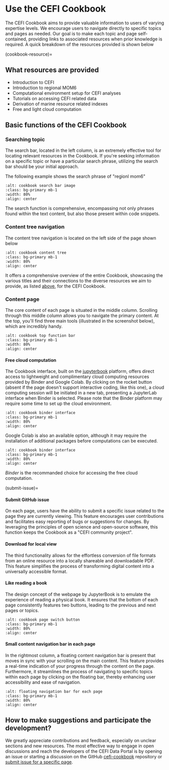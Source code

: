 # Use the CEFI Cookbook

The CEFI Cookbook aims to provide valuable information to users of varying expertise levels. We encourage users to navigate directly to specific topics and pages as needed. Our goal is to make each topic and page self-contained, providing links to associated resources when prior knowledge is required. A quick breakdown of the resources provided is shown below

(cookbook-resource)=
## What resources are provided
- Introduction to CEFI
- Introduction to regional MOM6
- Computational environment setup for CEFI analyses
- Tutorials on accessing CEFI related data
- Derivation of marine resource related indexes
- Free and light cloud computation


## Basic functions of the CEFI Cookbook
### Searching topic
The search bar, located in the left column, is an extremely effective tool for locating relevant resources in the Cookbook. If you're seeking information on a specific topic or have a particular search phrase, utilizing the search bar should be your initial approach.

The following example shows the search phrase of "regionl mom6"
```{image} ../images/search_bar.png
:alt: cookbook search bar image
:class: bg-primary mb-1
:width: 80%
:align: center
```
The search function is comprehensive, encompassing not only phrases found within the text content, but also those present within code snippets.

### Content tree navigation
The content tree navigation is located on the left side of the page shown below
```{image} ../images/content_tree.png
:alt: cookbook content tree
:class: bg-primary mb-1
:width: 80%
:align: center
```
It offers a comprehensive overview of the entire Cookbook, showcasing the various titles and their connections to the diverse resources we aim to provide, as listed [above](cookbook-resource), for the CEFI Cookbook.

### Content page
The core content of each page is situated in the middle column. Scrolling through this middle column allows you to navigate the primary content. At the top, you'll find three main tools (illustrated in the screenshot below), which are incredibly handy.
```{image} ../images/top_function.png
:alt: cookbook top function bar
:class: bg-primary mb-1
:width: 80%
:align: center
```
#### Free cloud computation
The Cookbook interface, built on the [jupyterbook](https://jupyterbook.org/en/stable/intro.html) platform, offers direct access to lightweight and complimentary cloud computing resources provided by Binder and Google Colab. By clicking on the rocket button (absent if the page doesn't support interactive coding, like this one), a cloud computing session will be initiated in a new tab, presenting a JupyterLab interface when Binder is selected. Please note that the Binder platform may require some time to set up the cloud environment.
```{image} ../images/binder.png
:alt: cookbook binder interface
:class: bg-primary mb-1
:width: 80%
:align: center
```
Google Colab is also an available option, although it may require the installation of additional packages before computations can be executed. 
```{image} ../images/colab.png
:alt: cookbook binder interface
:class: bg-primary mb-1
:width: 80%
:align: center
```
*Binder* is the recommanded choice for accessing the free cloud computation.

(submit-issue)=
#### Submit GitHub issue
On each page, users have the ability to submit a specific issue related to the page they are currently viewing. This feature encourages user contributions and facilitates easy reporting of bugs or suggestions for changes. By leveraging the principles of open science and open-source software, this function keeps the Cookbook as a "CEFI community project".

#### Download for local view
The third functionality allows for the effortless conversion of file formats from an online resource into a locally shareable and downloadable PDF. This feature simplifies the process of transforming digital content into a universally accessible format.

#### Like reading a book
The design concept of the webpage by JupyterBook is to emulate the experience of reading a physical book. It ensures that the bottom of each page consistently features two buttons, leading to the previous and next pages or topics.
```{image} ../images/bottom_page_switch.png
:alt: cookbook page switch button
:class: bg-primary mb-1
:width: 80%
:align: center
```

#### Small content navigation bar in each page
In the rightmost column, a floating content navigation bar is present that moves in sync with your scrolling on the main content. This feature provides a real-time indication of your progress through the content on the page. Furthermore, it streamlines the process of navigating to specific topics within each page by clicking on the floating bar, thereby enhancing user accessibility and ease of navigation.
```{image} ../images/heading_guide.png
:alt: floating navigation bar for each page
:class: bg-primary mb-1
:width: 80%
:align: center
```

## How to make suggestions and participate the development?
We greatly appreciate contributions and feedback, especially on unclear sections and new resources. The most effective way to engage in open discussions and reach the developers of the CEFI Data Portal is by opening an issue or starting a discussion on the GitHub [cefi-cookbook](https://github.com/NOAA-CEFI-Portal/cefi-cookbook) repository or [submit issue for a specific page](submit-issue).
